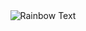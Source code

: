 <div align="center">
  <img src="https://gist.githubusercontent.com/hideyuki-hori/c47c9c006829785dedbbf806c2cd91f2/raw/f3830a8ddbbbfe068dfcd43707c88142e19a7cb6/rainbow.svg" alt="Rainbow Text">
</div>
